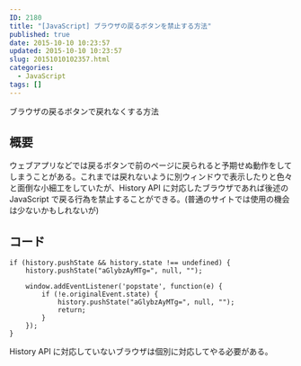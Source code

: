 ```yaml
---
ID: 2180
title: "[JavaScript] ブラウザの戻るボタンを禁止する方法"
published: true
date: 2015-10-10 10:23:57
updated: 2015-10-10 10:23:57
slug: 20151010102357.html
categories:
  - JavaScript
tags: []
---
```


ブラウザの戻るボタンで戻れなくする方法

<!--more-->

## 概要

ウェブアプリなどでは戻るボタンで前のページに戻られると予期せぬ動作をしてしまうことがある。これまでは戻れないように別ウィンドウで表示したりと色々と面倒な小細工をしていたが、History API に対応したブラウザであれば後述の JavaScript で戻る行為を禁止することができる。(普通のサイトでは使用の機会は少ないかもしれないが)

## コード

```language-javascript
if (history.pushState && history.state !== undefined) {
    history.pushState("aGlybzAyMTg=", null, "");

    window.addEventListener('popstate', function(e) {
        if (!e.originalEvent.state) {
            history.pushState("aGlybzAyMTg=", null, "");
            return;
        }
    });
}
```

History API に対応していないブラウザは個別に対応してやる必要がある。
